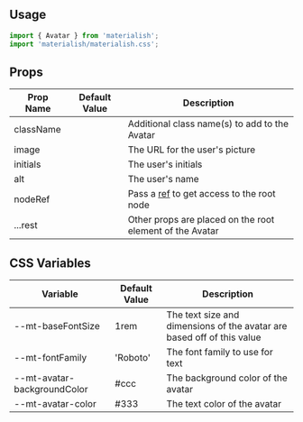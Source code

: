 ## Usage

```jsx
import { Avatar } from 'materialish';
import 'materialish/materialish.css';
```

## Props

| Prop Name | Default Value | Description                                                                                 |
| --------- | ------------- | ------------------------------------------------------------------------------------------- |
| className |               | Additional class name(s) to add to the Avatar                                               |
| image     |               | The URL for the user's picture                                                              |
| initials  |               | The user's initials                                                                         |
| alt  |                    | The user's name                                                                         |
| nodeRef   |               | Pass a [ref](https://reactjs.org/docs/refs-and-the-dom.html) to get access to the root node |
| ...rest   |               | Other props are placed on the root element of the Avatar                                    |

## CSS Variables

| Variable                    | Default Value | Description                                                            |
| --------------------------- | ------------- | ---------------------------------------------------------------------- |
| --mt-baseFontSize           | 1rem          | The text size and dimensions of the avatar are based off of this value |
| --mt-fontFamily             | 'Roboto'      | The font family to use for text                                        |
| --mt-avatar-backgroundColor | #ccc          | The background color of the avatar                                     |
| --mt-avatar-color           | #333          | The text color of the avatar                                           |
